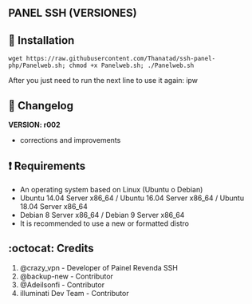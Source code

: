 

## PANEL SSH (VERSIONES)

## :book: Installation
```
wget https://raw.githubusercontent.com/Thanatad/ssh-panel-php/Panelweb.sh; chmod +x Panelweb.sh; ./Panelweb.sh
```
After you just need to run the next line to use it again: ipw

## :scroll: Changelog
**VERSION: r002**
* corrections and improvements

## :heavy_exclamation_mark: Requirements
* An operating system based on Linux (Ubuntu o Debian)
* Ubuntu 14.04 Server x86_64 / Ubuntu 16.04 Server x86_64 / Ubuntu 18.04 Server x86_64
* Debian 8 Server x86_64 / Debian 9 Server x86_64
* It is recommended to use a new or formatted distro

## :octocat: Credits
1. @crazy_vpn - Developer of Painel Revenda SSH
2. @backup-new - Contributor
3. @Adeilsonfi - Contributor
4. illuminati Dev Team - Contributor 
